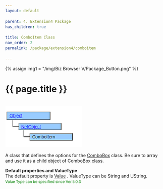 ```yaml
---
layout: default

parent: 4. Extension4 Package
has_children: true

title: ComboItem Class
nav_order: 2
permalink: /package/extension4/comboitem

---
```

{% assign img1 = "/img/Biz Browser V/Package_Button.png" %}


# {{ page.title }}
<br>

<a href="/img/Package/Ext4-ComboItem.PNG" target="_blank">
<img src="/img/Package/Ext4-ComboItem.PNG" alt="login image"></a>

A class that defines the options for the <a href="/package/extension4/combobox">ComboBox</a>  class. Be sure to array and use it as a child object of ComboBox class.

**Default properties and ValueType**<br>
  The default property is <a href="/package/extension4/comboitem/properties/value">Value</a> . ValueType can be String and UString.<br><small><span style="color:green">Value Type can be specified since Ver.5.0.3</span></small><br><br>
